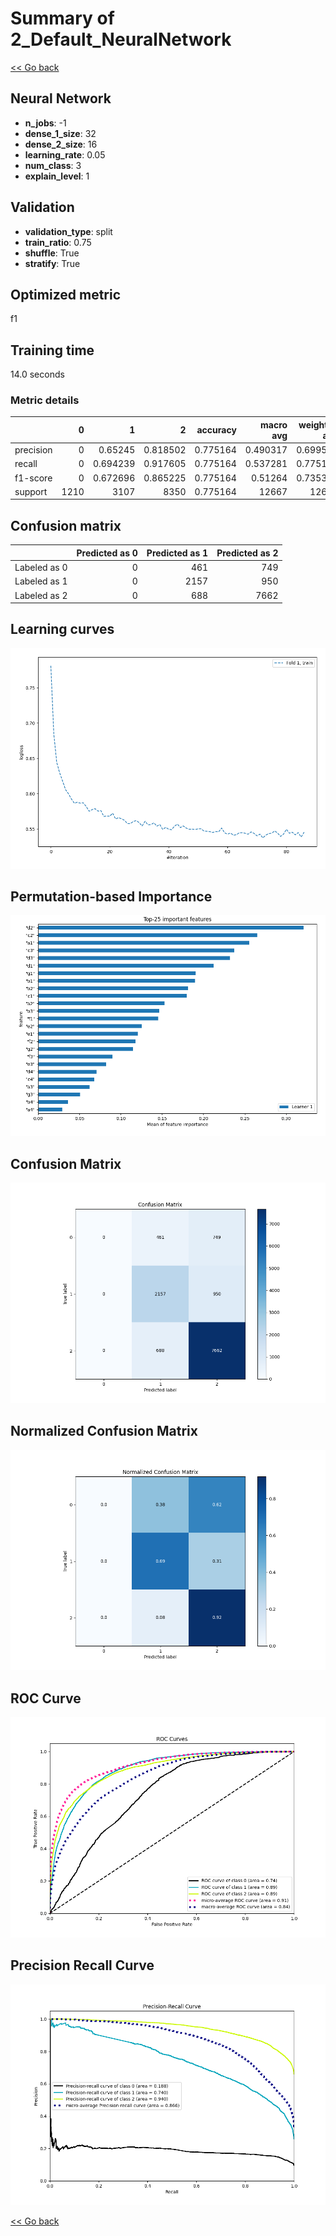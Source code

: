 # Summary of 2_Default_NeuralNetwork

[<< Go back](../README.md)


## Neural Network
- **n_jobs**: -1
- **dense_1_size**: 32
- **dense_2_size**: 16
- **learning_rate**: 0.05
- **num_class**: 3
- **explain_level**: 1

## Validation
 - **validation_type**: split
 - **train_ratio**: 0.75
 - **shuffle**: True
 - **stratify**: True

## Optimized metric
f1

## Training time

14.0 seconds

### Metric details
|           |    0 |           1 |           2 |   accuracy |    macro avg |   weighted avg |   logloss |
|:----------|-----:|------------:|------------:|-----------:|-------------:|---------------:|----------:|
| precision |    0 |    0.65245  |    0.818502 |   0.775164 |     0.490317 |       0.699586 |  0.568723 |
| recall    |    0 |    0.694239 |    0.917605 |   0.775164 |     0.537281 |       0.775164 |  0.568723 |
| f1-score  |    0 |    0.672696 |    0.865225 |   0.775164 |     0.51264  |       0.735351 |  0.568723 |
| support   | 1210 | 3107        | 8350        |   0.775164 | 12667        |   12667        |  0.568723 |


## Confusion matrix
|              |   Predicted as 0 |   Predicted as 1 |   Predicted as 2 |
|:-------------|-----------------:|-----------------:|-----------------:|
| Labeled as 0 |                0 |              461 |              749 |
| Labeled as 1 |                0 |             2157 |              950 |
| Labeled as 2 |                0 |              688 |             7662 |

## Learning curves
![Learning curves](learning_curves.png)

## Permutation-based Importance
![Permutation-based Importance](permutation_importance.png)
## Confusion Matrix

![Confusion Matrix](confusion_matrix.png)


## Normalized Confusion Matrix

![Normalized Confusion Matrix](confusion_matrix_normalized.png)


## ROC Curve

![ROC Curve](roc_curve.png)


## Precision Recall Curve

![Precision Recall Curve](precision_recall_curve.png)



[<< Go back](../README.md)
